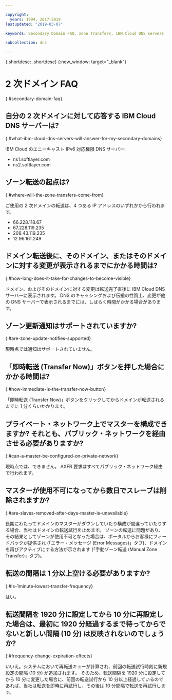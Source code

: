 ```yaml
---

copyright:
  years: 1994, 2017-2019
lastupdated: "2019-03-07"

keywords: Secondary Domain FAQ, zone transfers, IBM Cloud DNS servers

subcollection: dns

---
```


{:shortdesc: .shortdesc}
{:new_window: target="_blank"}

# 2 次ドメイン FAQ
{:#secondary-domain-faq}

## 自分の 2 次ドメインに対して応答する IBM Cloud DNS サーバーは?
{:#what-ibm-cloud-dns-servers-will-answer-for-my-secondary-domains}

IBM Cloud のエニーキャスト IPv6 対応権限 DNS サーバー:

 * ns1.softlayer.com
 * ns2.softlayer.com

## ゾーン転送の起点は?
{:#where-will-the-zone-transfers-come-from}

ご使用の 2 次ドメインの転送は、4 つある IP アドレスのいずれかから行われます。

  * 66.228.118.67
  * 67.228.119.235
  * 208.43.119.235
  * 12.96.161.249

## ドメイン転送後に、そのドメイン、またはそのドメインに対する変更が表示されるまでにかかる時間は?
{:#how-long-does-it-take-for-changes-to-become-visible}

ドメイン、およびそのドメインに対する変更は転送完了直後に IBM Cloud DNS サーバーに表示されます。 DNS のキャッシングおよび伝搬の性質上、変更が他の DNS サーバーで表示されるまでには、しばらく時間がかかる場合があります。  

## ゾーン更新通知はサポートされていますか?
{:#are-zone-update-notifies-supported}

現時点では通知はサポートされていません。

## 「即時転送 (Transfer Now)」ボタンを押した場合にかかる時間は?
{:#how-immediate-is-the-transfer-now-button}

「即時転送 (Transfer Now)」ボタンをクリックしてからドメインが転送されるまでに 1 分くらいかかります。

## プライベート・ネットワーク上でマスターを構成できますか? それとも、パブリック・ネットワークを経由させる必要がありますか?
{:#can-a-master-be-configured-on-private-network}

現時点では、できません。 AXFR 要求はすべてパブリック・ネットワーク経由で行われます。

## マスターが使用不可になってから数日でスレーブは削除されますか?
{:#are-slaves-removed-after-days-master-is-unavailable}

長期にわたってドメインのマスターがダウンしていたり構成が間違っていたりする場合、当社はドメインの転送試行を止めます。  ゾーンの転送に問題があり、その結果としてゾーンが使用不可となった場合は、ポータルからお客様にフィードバックが提供され (「エラー・メッセージ (Error Messages)」タブ)、ドメインを再びアクティブにする方法が示されます (「手動ゾーン転送 (Manual Zone Transfer)」タブ)。

## 転送の間隔は 1 分以上空ける必要がありますか?
{:#is-1minute-lowest-transfer-frequency}

はい。

## 転送間隔を 1920 分に設定してから 10 分に再設定した場合は、最初に 1920 分経過するまで待ってからでないと新しい間隔 (10 分) は反映されないのでしょうか?
{:#frequency-change-expiration-effects}

いいえ。システムにおいて再転送キューが計算され、前回の転送試行時刻に新規設定の間隔 (10 分) が追加されます。  そのため、転送間隔を 1920 分に設定してから 10 分に変更した場合に、前回の転送試行から 10 分以上経過しているのであれば、当社は転送を即時に再試行し、その後は 10 分間隔で転送を再試行します。
